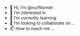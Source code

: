 - 👋 Hi, I’m @nurftismsh
- 👀 I’m interested in 
- 🌱 I’m currently learning 
- 💞️ I’m looking to collaborate on ...
- 📫 How to reach me ...

<!---
nurftismsh/nurftismsh is a ✨ special ✨ repository because its `README.md` (this file) appears on your GitHub profile.
You can click the Preview link to take a look at your changes.
--->
